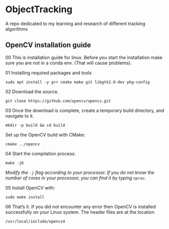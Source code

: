 # ObjectTracking
A repo dedicated to my learning and research of different tracking algorithms 
<h2>OpenCV installation guide</h2>
00 This is installation guide for linux. Before you start the installation make sure you are not in a conda env. (That will cause problems).  

01 Installing required packages and tools

```
sudo apt install -y g++ cmake make git libgtk2.0-dev pkg-config
```
02 Download the source. 
```
git clone https://github.com/opencv/opencv.git
```
03 Once the download is complete, create a temporary build directory, and navigate to it.
```
mkdir -p build && cd build
```
Set up the OpenCV build with CMake:
```
cmake ../opencv
```
04 Start the compilation process:
```
make -j6
```
*Modify the ``-j`` flag according to your processor. If you do not know the number of cores in your processor, you can find it by typing ``nproc``.*

05 Install OpenCV with:
```
sudo make install
```

06 That’s it. If you did not encounter any error then OpenCV is installed successfully on your Linux system. The header files are at the location 
```
/usr/local/include/opencv4
```
